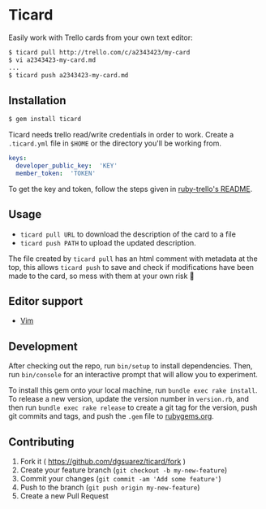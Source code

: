 # Ticard

Easily work with Trello cards from your own text editor:

~~~bash
$ ticard pull http://trello.com/c/a2343423/my-card
$ vi a2343423-my-card.md
...
$ ticard push a2343423-my-card.md
~~~

## Installation

~~~bash
$ gem install ticard
~~~

Ticard needs trello read/write credentials in order to work. Create
a `.ticard.yml` file in `$HOME` or the directory you'll be working from.

~~~yaml
keys:
  developer_public_key:  'KEY'
  member_token:  'TOKEN'
~~~

To get the key and token, follow the steps given in [ruby-trello's
README](https://github.com/jeremytregunna/ruby-trello#configuration).

## Usage

* `ticard pull URL` to download the description of the card to a file
* `ticard push PATH` to upload the updated description.

The file created by `ticard pull` has an html comment with metadata at the
top, this allows `ticard push` to save and check if modifications have been
made to the card, so mess with them at your own risk :shit:

## Editor support

* [Vim](https://github.com/dgsuarez/vim-ticard)

## Development

After checking out the repo, run `bin/setup` to install dependencies. Then, run `bin/console` for an interactive prompt that will allow you to experiment.

To install this gem onto your local machine, run `bundle exec rake install`. To release a new version, update the version number in `version.rb`, and then run `bundle exec rake release` to create a git tag for the version, push git commits and tags, and push the `.gem` file to [rubygems.org](https://rubygems.org).

## Contributing

1. Fork it ( https://github.com/dgsuarez/ticard/fork )
2. Create your feature branch (`git checkout -b my-new-feature`)
3. Commit your changes (`git commit -am 'Add some feature'`)
4. Push to the branch (`git push origin my-new-feature`)
5. Create a new Pull Request
